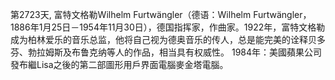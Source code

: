 第2723天, 富特文格勒Wilhelm Furtwängler（德语：Wilhelm Furtwängler，1886年1月25日－1954年11月30日），德国指挥家，作曲家。1922年，富特文格勒成为柏林爱乐的音乐总监，他将自己视为德奥音乐的传人，总是能完美的诠释贝多芬、勃拉姆斯及布鲁克纳等人的作品，相当具有权威性。
1984年：美國蘋果公司發布繼Lisa之後的第二部圖形用戶界面電腦麥金塔電腦。